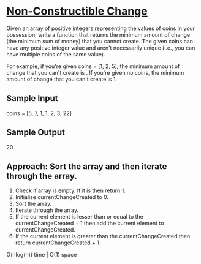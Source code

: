 # [Non-Constructible Change](./NonConstructibleChange.java)

Given an array of positive integers representing the values of coins in your
possession, write a function that returns the minimum amount of change (the
minimum sum of money) that you cannot create. The given coins can have
any positive integer value and aren't necessarily unique (i.e., you can have
multiple coins of the same value).

For example, if you're given coins = [1, 2, 5], the minimum
amount of change that you can't create is . If you're given no
coins, the minimum amount of change that you can't create is 1.

## Sample Input

coins = [5, 7, 1, 1, 2, 3, 22]

## Sample Output

20

## Approach: Sort the array and then iterate through the array.

1. Check if array is empty. If it is then return 1.
2. Initialise currentChangeCreated to 0.
3. Sort the array.
4. Iterate through the array.
5. If the current element is lesser than or equal to the currentChangeCreated + 1 then add the current element to currentChangeCreated.
6. If the current element is greater than the currentChangeCreated then return currentChangeCreated + 1.

O(nlog(n)) time | O(1) space
